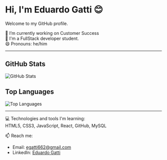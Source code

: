# Hi, I'm Eduardo Gatti 😊  

Welcome to my GitHub profile.  

🔭 I’m currently working on Customer Success  
🌱 I'm a FullStack developer student.  
😄 Pronouns: he/him  

---  

## GitHub Stats  

![GitHub Stats](https://github-readme-stats.vercel.app/api?username=seu-usuario-github&show_icons=true&theme=radical) <!-- Substitua "seu-usuario-github" pelo seu nome de usuário -->  

## Top Languages  

![Top Languages](https://github-readme-stats.vercel.app/api/top-langs/?username=seu-usuario-github&layout=compact&theme=radical) <!-- Substitua "seu-usuario-github" pelo seu nome de usuário -->  

---  

💻 Technologies and tools I'm learning:  
HTML5, CSS3, JavaScript, React, GitHub, MySQL  

📫 Reach me:  
- Email: [egatti662@gmail.com](mailto:egatti662@gmail.com)  
- LinkedIn: [Eduardo Gatti](https://www.linkedin.com/in/eduardo-gatti-js/)
